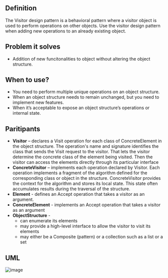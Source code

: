 ## Definition

The Visitor design pattern is a behavioral pattern where a visitor object is used to perform operations on other objects. Use the visitor design pattern when adding new operations to an already existing object.

## Problem it solves

- Addition of new funcitonalities to object without altering the object structure.

## When to use?

- You need to perform multiple unique operations on an object structure.
- When an object structure needs to remain unchanged, but you need to implement new features.
- When it’s acceptable to expose an object structure’s operations or internal state.

## Paritipants

- **Visitor** – declares a Visit operation for each class of ConcreteElement in the object structure. The operation's name and signature identifies the class that sends the Visit request to the visitor. That lets the visitor determine the concrete class of the element being visited. Then the visitor can access the elements directly through its particular interface
- **ConcreteVisitor** – implements each operation declared by Visitor. Each operation implements a fragment of the algorithm defined for the corresponding class or object in the structure. ConcreteVisitor provides the context for the algorithm and stores its local state. This state often accumulates results during the traversal of the structure.
- **Element** - defines an Accept operation that takes a visitor as an argument.
- **ConcreteElement** - implements an Accept operation that takes a visitor as an argument
- **ObjectStructure** -
	- can enumerate its elements
	- may provide a high-level interface to allow the visitor to visit its elements
	- may either be a Composite (pattern) or a collection such as a list or a set

## UML

![image](https://github.com/garganshul92/DesignPatterns/assets/42866822/c5a09453-bb8e-458d-b92d-4218b907a02e)



